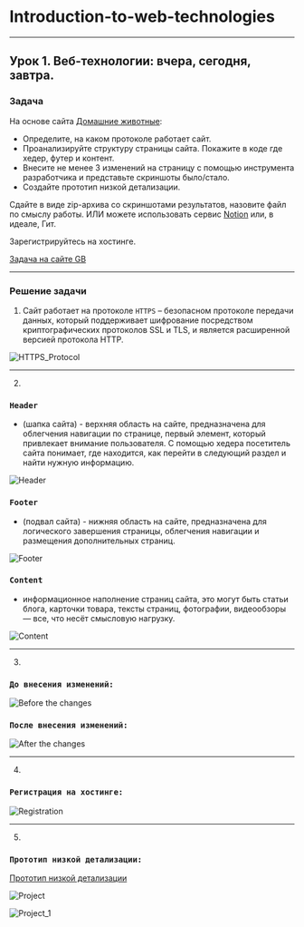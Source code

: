 # Introduction-to-web-technologies
***
## Урок 1. Веб-технологии: вчера, сегодня, завтра.

### Задача

На основе сайта [Домашние животные](https://pet7.ru/ "Домашние животные"):

- Определите, на каком протоколе работает сайт.
- Проанализируйте структуру страницы сайта. Покажите в коде где хедер, футер и контент.
- Внесите не менее 3 изменений на страницу с помощью инструмента разработчика и представьте 
скриншоты было/стало.
- Создайте прототип низкой детализации.

Сдайте в виде zip-архива со скриншотами результатов, назовите файл по смыслу работы. 
ИЛИ можете использовать сервис [Notion](https://www.notion.so/ "Notion") или, в идеале, Гит.

Зарегистрируйтесь на хостинге.

[Задача на сайте GB](https://gb.ru/lessons/373632/homework "GeekBrains")
***

### Решение задачи

1. Сайт работает на протоколе `HTTPS` – безопасном протоколе передачи данных, 
который поддерживает шифрование посредством криптографических протоколов SSL и TLS, 
и является расширенной версией протокола HTTP.

![HTTPS_Protocol](img/HTTPS_Protocol.jpg "HTTPS_Protocol")
***
2. 
### `Header` 
- (шапка сайта) - верхняя область на сайте, предназначена для облегчения навигации
по странице, первый элемент, который привлекает внимание пользователя. С помощью хедера 
посетитель сайта понимает, где находится, как перейти в следующий раздел и найти нужную 
информацию.

![Header](img/Header.jpg "Header")

### `Footer` 
- (подвал сайта) - нижняя область на сайте, предназначена для логического завершения 
страницы, облегчения навигации и размещения дополнительных страниц.

![Footer](img/Footer.jpg "Footer")

### `Сontent`
- информационное наполнение страниц сайта, это могут быть статьи блога, карточки товара, 
тексты страниц, фотографии, видеообзоры — все, что несёт смысловую нагрузку.

![Сontent](img/Content.jpg "Сontent")
***
3. 
### `До внесения изменений:`
![Before the changes](img/Before.jpg "До внесения изменений")


### `После внесения изменений:`
![After the changes](img/After.jpg "После внесения изменений")
***
4.
### `Регистрация на хостинге:`
![Registration](img/Registration.jpg "Регистрация на хостинге")
***
5.
### `Прототип низкой детализации:`
[Прототип низкой детализации](https://app.moqups.com/Zo64Jle2GupoQl8hAb5uXOFEzVUAupHK/view/page/ad64222d5 "Прототип низкой детализации")

![Project](img/Project.jpg "Прототип низкой детализации")

![Project_1](img/Project_1.jpg "Прототип низкой детализации")